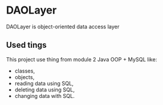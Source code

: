 # DAOLayer
DAOLayer is object-oriented data access layer

## Used tings
This project use thing from module 2 Java OOP + MySQL like:
- classes,
- objects,
- reading data using SQL,
- deleting data using SQL,
- changing data with SQL.
